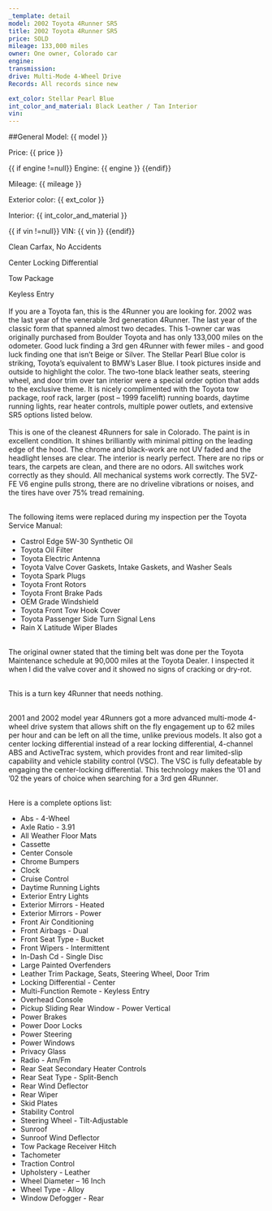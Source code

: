 ```yaml
---
_template: detail
model: 2002 Toyota 4Runner SR5
title: 2002 Toyota 4Runner SR5
price: SOLD
mileage: 133,000 miles
owner: One owner, Colorado car
engine: 
transmission: 
drive: Multi-Mode 4-Wheel Drive
Records: All records since new

ext_color: Stellar Pearl Blue
int_color_and_material: Black Leather / Tan Interior 
vin: 
---
```

##General
Model: {{ model }}

Price: {{ price }}

{{ if engine !=null}} Engine: {{ engine }} {{endif}}

Mileage: {{ mileage }}


Exterior color: {{ ext_color }}


Interior: {{ int_color_and_material }}


{{ if vin !=null}} VIN: {{ vin }} {{endif}}

Clean Carfax, No Accidents


Center Locking Differential


Tow Package


Keyless Entry
<br><br>
If you are a Toyota fan, this is the 4Runner you are looking for. 2002 was the last year of the venerable 3rd generation 4Runner. The last year of the classic form that spanned almost two decades. This 1-owner car was originally purchased from Boulder Toyota and has only 133,000 miles on the odometer. Good luck finding a 3rd gen 4Runner with fewer miles - and good luck finding one that isn’t Beige or Silver. The Stellar Pearl Blue color is striking, Toyota’s equivalent to BMW’s Laser Blue. I took pictures inside and outside to highlight the color. The two-tone black leather seats, steering wheel, and door trim over tan interior were a special order option that adds to the exclusive theme. It is nicely complimented with the Toyota tow package, roof rack, larger (post – 1999 facelift) running boards, daytime running lights, rear heater controls, multiple power outlets, and extensive SR5 options listed below. 
<br><br>
This is one of the cleanest 4Runners for sale in Colorado. The paint is in excellent condition. It shines brilliantly with minimal pitting on the leading edge of the hood. The chrome and black-work are not UV faded and the headlight lenses are clear. The interior is nearly perfect. There are no rips or tears, the carpets are clean, and there are no odors. All switches work correctly as they should. All mechanical systems work correctly. The 5VZ-FE V6 engine pulls strong, there are no driveline vibrations or noises, and the tires have over 75% tread remaining. 
<br><br>

The following items were replaced during my inspection per the Toyota Service Manual:

- Castrol Edge 5W-30 Synthetic Oil
- Toyota Oil Filter
- Toyota Electric Antenna 
- Toyota Valve Cover Gaskets, Intake Gaskets, and Washer Seals
- Toyota Spark Plugs
- Toyota Front Rotors
- Toyota Front Brake Pads
- OEM Grade Windshield
- Toyota Front Tow Hook Cover
- Toyota Passenger Side Turn Signal Lens
- Rain X Latitude Wiper Blades


<br>The original owner stated that the timing belt was done per the Toyota Maintenance schedule at 90,000 miles at the Toyota Dealer.  I inspected it when I did the valve cover and it showed no signs of cracking or dry-rot. 
<br><br>

This is a turn key 4Runner that needs nothing.
<br><br>

2001 and 2002 model year 4Runners got a more advanced multi-mode 4-wheel drive system that allows shift on the fly engagement up to 62 miles per hour and can be left on all the time, unlike previous models.  It also got a center locking differential instead of a rear locking differential, 4-channel ABS and ActiveTrac system, which provides front and rear limited-slip capability and vehicle stability control (VSC). The VSC is fully defeatable by engaging the center-locking differential.  This technology makes the ’01 and ’02 the years of choice when searching for a 3rd gen 4Runner.
<br><br>

Here is a complete options list:

- Abs - 4-Wheel
- Axle Ratio - 3.91 
- All Weather Floor Mats
- Cassette 
- Center Console 
- Chrome Bumpers
- Clock 
- Cruise Control 
- Daytime Running Lights 
- Exterior Entry Lights 
- Exterior Mirrors - Heated 
- Exterior Mirrors - Power 
- Front Air Conditioning 
- Front Airbags - Dual 
- Front Seat Type - Bucket 
- Front Wipers - Intermittent 
- In-Dash Cd - Single Disc 
- Large Painted Overfenders
- Leather Trim Package, Seats, Steering Wheel, Door Trim
- Locking Differential - Center 
- Multi-Function Remote - Keyless Entry  
- Overhead Console 
- Pickup Sliding Rear Window - Power Vertical 
- Power Brakes 
- Power Door Locks 
- Power Steering 
- Power Windows 
- Privacy Glass 
- Radio - Am/Fm 
- Rear Seat Secondary Heater Controls
- Rear Seat Type - Split-Bench 
- Rear Wind Deflector
- Rear Wiper 
- Skid Plates
- Stability Control 
- Steering Wheel - Tilt-Adjustable 
- Sunroof
- Sunroof Wind Deflector
- Tow Package Receiver Hitch
- Tachometer 
- Traction Control 
- Upholstery - Leather 
- Wheel Diameter – 16 Inch 
- Wheel Type - Alloy 
- Window Defogger - Rear